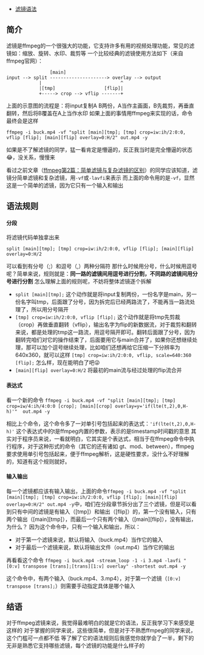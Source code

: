 - [滤镜语法](https://www.cnblogs.com/daner1257/p/15192368.html)

## 简介

滤镜是ffmpeg的一个很强大的功能，它支持许多有用的视频处理功能，常见的滤镜如：缩放、旋转、水印、裁剪等
 一个比较经典的滤镜使用方法如下（来自ffmpeg官网）：

```
                [main]
input --> split ---------------------> overlay --> output
            |                             ^
            |[tmp]                  [flip]|
            +-----> crop --> vflip -------+
```

上面的示意图的流程是：将input复制A B两份，A当作主画面，B先裁剪，再垂直翻转，然后将B覆盖在A上当作水印
 如果上面的事情用ffmpeg来实现的话，命令最终会是这样

```
ffmpeg -i buck.mp4 -vf "split [main][tmp]; [tmp] crop=iw:ih/2:0:0, vflip [flip]; [main][flip] overlay=0:H/2" out.mp4 -y
```

如果是不了解滤镜的同学，猛一看肯定是懵逼的，反正我当时是完全懵逼的状态😂，没关系，慢慢来

看过之前文章（[ffmpeg第2篇：简单滤镜与复杂滤镜的区别](https://www.cnblogs.com/daner1257/p/14419289.html)）的同学应该知道，滤镜分简单滤镜和复杂滤镜，用`-vf`或`-lavfi`来表示
 而上面的命令用的是`-vf`，显然这是一个简单的滤镜，因为它只有一个输入和输出

## 语法规则

#### 分段

将滤镜代码单独拿出来

```
split [main][tmp]; [tmp] crop=iw:ih/2:0:0, vflip [flip]; [main][flip] overlay=0:H/2
```

可以看到有分号（;）和逗号（,）两种分隔符
 那什么时候用分号，什么时候用逗号呢？简单来说，规则就是：**同一路的滤镜间用逗号进行分割，不同路的滤镜间用分号进行分割**
 怎么理解上面的规则呢，不妨将整体滤镜逐个拆解

- `split [main][tmp];`
   这个动作就是将input复制两份，一份名字是main，另一份名字叫tmp，后面跟了分号，因为拆完后已经两路流了，不能再当一路流处理了，所以用分号隔开
- `[tmp] crop=iw:ih/2:0:0, vflip [flip];`
   这个动作就是将tmp先剪裁（crop）再做垂直翻转（vflip），输出名字为flip的新数据流，对于裁剪和翻转来说，都是处理的tmp这一路流，用逗号隔开即可。翻转后面跟了分号，因为翻转完咱们对它的操作结束了，后面要用它与main合并了，如果你还想继续处理，那可以加个逗号继续处理，比如咱们还想再给它压缩一下分辨率为640x360，就可以这样
   `[tmp] crop=iw:ih/2:0:0, vflip, scale=640:360 [flip];`
   怎么样，现在能明白了吧😜
- `[main][flip] overlay=0:H/2`
   将最初的main流与经过处理的flip流合并

#### 表达式

看一个新的命令
 `ffmpeg -i buck.mp4 -vf "split [main][tmp]; [tmp]  crop=iw/4:ih/4:0:0 [crop]; [main][crop] overlay=y='if(lte(t,2),0,H-h)'"  out.mp4 -y`

相比上个命令，这个命令多了一对单引号包括起来的表达式：`'if(lte(t,2),0,H-h)'`
 这个表达式中的t是ffmpeg内置的参数，表示的是timestamp时间戳的意思
 其实对于程序员来说，一看就明白，它其实是个表达式，相当于在ffmpeg命令中执行程序，对于这种形式的命令（其它的还有诸如  gt、mod、between），ffmpeg要求使用单引号包括起来，便于ffmpeg解析，这是硬性要求，没什么不好理解的，知道有这个规则就好。

#### 输入输出

每一个滤镜都应该有输入输出，上面的命令`ffmpeg -i buck.mp4 -vf "split [main][tmp]; [tmp] crop=iw:ih/2:0:0, vflip [flip]; [main][flip] overlay=0:H/2" out.mp4 -y`中，咱们在分段章节拆分出了三个滤镜，但是可以看到只有中间的滤镜是有输入（[tmp]）和输出（[flip]）的，第一个没有输入，只有两个输出（[main][tmp]），而最后一个只有两个输入（[main][flip]），没有输出，为什么？
 因为这个命令中，只有一个输入和输出，所以：

- 对于第一个滤镜来说，默认将输入（buck.mp4）当作它的输入
- 对于最后一个滤镜来说，默认将输出文件（out.mp4）当作它的输出

再看看这个命令
 `ffmpeg -i buck.mp4 -stream_loop -1 -i 3.mp4 -lavfi "[0:v] transpose [trans];[trans][1:v] overlay" -shortest out.mp4 -y`

这个命令中，有两个输入（buck.mp4、3.mp4），对于第一个滤镜（`[0:v] transpose [trans];`）则需要手动指定具体是哪个输入

## 结语

对于ffmpeg滤镜来说，我觉得最难明白的就是它的语法，反正我学习下来感受是这样的
 对于掌握的同学来说，这些很简单，但是对于不熟悉ffmpeg的同学来说，这个门槛可一点都不低
 等了解了它的语法规则后我感觉你就学会了一半，剩下的无非是熟悉它支持哪些滤镜，每个滤镜的功能是什么样子的